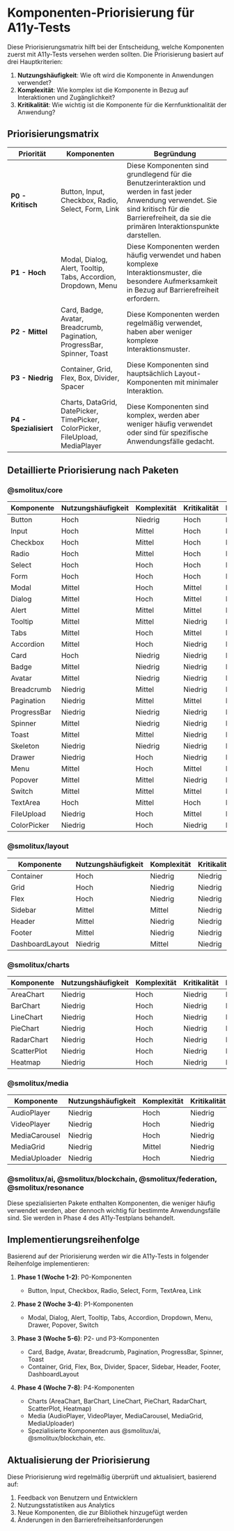 # Komponenten-Priorisierung für A11y-Tests

Diese Priorisierungsmatrix hilft bei der Entscheidung, welche Komponenten zuerst mit A11y-Tests versehen werden sollten. Die Priorisierung basiert auf drei Hauptkriterien:

1. **Nutzungshäufigkeit**: Wie oft wird die Komponente in Anwendungen verwendet?
2. **Komplexität**: Wie komplex ist die Komponente in Bezug auf Interaktionen und Zugänglichkeit?
3. **Kritikalität**: Wie wichtig ist die Komponente für die Kernfunktionalität der Anwendung?

## Priorisierungsmatrix

| Priorität | Komponenten | Begründung |
|-----------|-------------|------------|
| **P0 - Kritisch** | Button, Input, Checkbox, Radio, Select, Form, Link | Diese Komponenten sind grundlegend für die Benutzerinteraktion und werden in fast jeder Anwendung verwendet. Sie sind kritisch für die Barrierefreiheit, da sie die primären Interaktionspunkte darstellen. |
| **P1 - Hoch** | Modal, Dialog, Alert, Tooltip, Tabs, Accordion, Dropdown, Menu | Diese Komponenten werden häufig verwendet und haben komplexe Interaktionsmuster, die besondere Aufmerksamkeit in Bezug auf Barrierefreiheit erfordern. |
| **P2 - Mittel** | Card, Badge, Avatar, Breadcrumb, Pagination, ProgressBar, Spinner, Toast | Diese Komponenten werden regelmäßig verwendet, haben aber weniger komplexe Interaktionsmuster. |
| **P3 - Niedrig** | Container, Grid, Flex, Box, Divider, Spacer | Diese Komponenten sind hauptsächlich Layout-Komponenten mit minimaler Interaktion. |
| **P4 - Spezialisiert** | Charts, DataGrid, DatePicker, TimePicker, ColorPicker, FileUpload, MediaPlayer | Diese Komponenten sind komplex, werden aber weniger häufig verwendet oder sind für spezifische Anwendungsfälle gedacht. |

## Detaillierte Priorisierung nach Paketen

### @smolitux/core

| Komponente | Nutzungshäufigkeit | Komplexität | Kritikalität | Priorität |
|------------|-------------------|------------|-------------|-----------|
| Button | Hoch | Niedrig | Hoch | P0 |
| Input | Hoch | Mittel | Hoch | P0 |
| Checkbox | Hoch | Mittel | Hoch | P0 |
| Radio | Hoch | Mittel | Hoch | P0 |
| Select | Hoch | Hoch | Hoch | P0 |
| Form | Hoch | Hoch | Hoch | P0 |
| Modal | Mittel | Hoch | Mittel | P1 |
| Dialog | Mittel | Hoch | Mittel | P1 |
| Alert | Mittel | Mittel | Mittel | P1 |
| Tooltip | Mittel | Mittel | Niedrig | P1 |
| Tabs | Mittel | Hoch | Mittel | P1 |
| Accordion | Mittel | Hoch | Niedrig | P1 |
| Card | Hoch | Niedrig | Niedrig | P2 |
| Badge | Mittel | Niedrig | Niedrig | P2 |
| Avatar | Mittel | Niedrig | Niedrig | P2 |
| Breadcrumb | Niedrig | Mittel | Niedrig | P2 |
| Pagination | Niedrig | Mittel | Mittel | P2 |
| ProgressBar | Niedrig | Niedrig | Niedrig | P2 |
| Spinner | Mittel | Niedrig | Niedrig | P2 |
| Toast | Mittel | Mittel | Niedrig | P2 |
| Skeleton | Niedrig | Niedrig | Niedrig | P3 |
| Drawer | Niedrig | Hoch | Niedrig | P1 |
| Menu | Mittel | Hoch | Mittel | P1 |
| Popover | Mittel | Mittel | Niedrig | P1 |
| Switch | Mittel | Mittel | Mittel | P1 |
| TextArea | Hoch | Mittel | Hoch | P0 |
| FileUpload | Niedrig | Hoch | Mittel | P4 |
| ColorPicker | Niedrig | Hoch | Niedrig | P4 |

### @smolitux/layout

| Komponente | Nutzungshäufigkeit | Komplexität | Kritikalität | Priorität |
|------------|-------------------|------------|-------------|-----------|
| Container | Hoch | Niedrig | Niedrig | P3 |
| Grid | Hoch | Niedrig | Niedrig | P3 |
| Flex | Hoch | Niedrig | Niedrig | P3 |
| Sidebar | Mittel | Mittel | Niedrig | P2 |
| Header | Mittel | Niedrig | Niedrig | P2 |
| Footer | Mittel | Niedrig | Niedrig | P2 |
| DashboardLayout | Niedrig | Mittel | Niedrig | P3 |

### @smolitux/charts

| Komponente | Nutzungshäufigkeit | Komplexität | Kritikalität | Priorität |
|------------|-------------------|------------|-------------|-----------|
| AreaChart | Niedrig | Hoch | Niedrig | P4 |
| BarChart | Niedrig | Hoch | Niedrig | P4 |
| LineChart | Niedrig | Hoch | Niedrig | P4 |
| PieChart | Niedrig | Hoch | Niedrig | P4 |
| RadarChart | Niedrig | Hoch | Niedrig | P4 |
| ScatterPlot | Niedrig | Hoch | Niedrig | P4 |
| Heatmap | Niedrig | Hoch | Niedrig | P4 |

### @smolitux/media

| Komponente | Nutzungshäufigkeit | Komplexität | Kritikalität | Priorität |
|------------|-------------------|------------|-------------|-----------|
| AudioPlayer | Niedrig | Hoch | Niedrig | P4 |
| VideoPlayer | Niedrig | Hoch | Niedrig | P4 |
| MediaCarousel | Niedrig | Hoch | Niedrig | P4 |
| MediaGrid | Niedrig | Mittel | Niedrig | P4 |
| MediaUploader | Niedrig | Hoch | Niedrig | P4 |

### @smolitux/ai, @smolitux/blockchain, @smolitux/federation, @smolitux/resonance

Diese spezialisierten Pakete enthalten Komponenten, die weniger häufig verwendet werden, aber dennoch wichtig für bestimmte Anwendungsfälle sind. Sie werden in Phase 4 des A11y-Testplans behandelt.

## Implementierungsreihenfolge

Basierend auf der Priorisierung werden wir die A11y-Tests in folgender Reihenfolge implementieren:

1. **Phase 1 (Woche 1-2)**: P0-Komponenten
   - Button, Input, Checkbox, Radio, Select, Form, TextArea, Link

2. **Phase 2 (Woche 3-4)**: P1-Komponenten
   - Modal, Dialog, Alert, Tooltip, Tabs, Accordion, Dropdown, Menu, Drawer, Popover, Switch

3. **Phase 3 (Woche 5-6)**: P2- und P3-Komponenten
   - Card, Badge, Avatar, Breadcrumb, Pagination, ProgressBar, Spinner, Toast
   - Container, Grid, Flex, Box, Divider, Spacer, Sidebar, Header, Footer, DashboardLayout

4. **Phase 4 (Woche 7-8)**: P4-Komponenten
   - Charts (AreaChart, BarChart, LineChart, PieChart, RadarChart, ScatterPlot, Heatmap)
   - Media (AudioPlayer, VideoPlayer, MediaCarousel, MediaGrid, MediaUploader)
   - Spezialisierte Komponenten aus @smolitux/ai, @smolitux/blockchain, etc.

## Aktualisierung der Priorisierung

Diese Priorisierung wird regelmäßig überprüft und aktualisiert, basierend auf:

1. Feedback von Benutzern und Entwicklern
2. Nutzungsstatistiken aus Analytics
3. Neue Komponenten, die zur Bibliothek hinzugefügt werden
4. Änderungen in den Barrierefreiheitsanforderungen